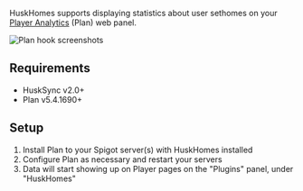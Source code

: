 HuskHomes supports displaying statistics about user sethomes on your [Player Analytics](https://github.com/plan-player-analytics/Plan) (Plan) web panel.

![Plan hook screenshots](https://raw.githubusercontent.com/WiIIiam278/HuskHomes2/master/images/plan-hook.png)

## Requirements
- HuskSync v2.0+
- Plan v5.4.1690+

## Setup
1. Install Plan to your Spigot server(s) with HuskHomes installed
2. Configure Plan as necessary and restart your servers
3. Data will start showing up on Player pages on the "Plugins" panel, under "HuskHomes"